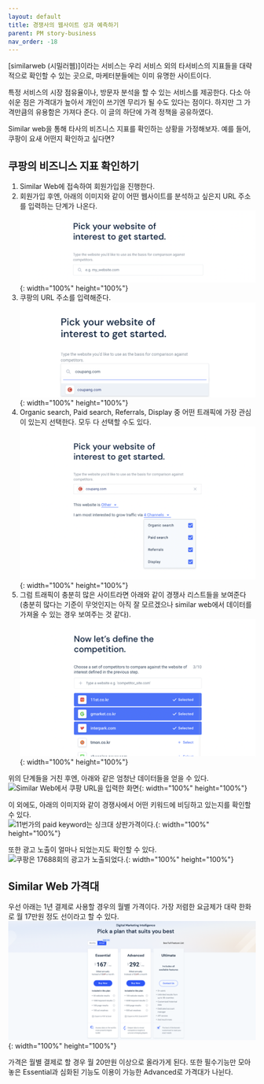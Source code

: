 ```yaml
---
layout: default
title: 경쟁사의 웹사이트 성과 예측하기
parent: PM story-business
nav_order: -18
---
```



[similarweb (시밀러웹)]이라는 서비스는 우리 서비스 외의 타서비스의 지표들을 대략적으로 확인할 수 있는 곳으로, 마케터분들에는 이미 유명한 사이트이다.

특정 서비스의 시장 점유율이나, 방문자 분석을 할 수 있는 서비스를 제공한다. 다소 아쉬운 점은 가격대가 높아서 개인이 쓰기엔 무리가 될 수도 있다는 점이다. 하지만 그 가격만큼의 유용함은 가져다 준다. 이 글의 하단에 가격 정책을 공유하였다.

Similar web을 통해 타사의 비즈니스 지표를 확인하는 상황을 가정해보자.
예를 들어, 쿠팡이 요새 어떤지 확인하고 싶다면?


## 쿠팡의 비즈니스 지표 확인하기
1. Similar Web에 접속하여 회원가입을 진행한다.
2. 회원가입 후엔, 아래의 이미지와 같이 어떤 웹사이트를 분석하고 싶은지 URL 주소를 입력하는 단계가 나온다. 
   ![Similar Web에서 URL을 입력하는 창](../../assets/images/posts/20220728_SimilarWeb_1.png){: width="100%" height="100%"} <br>
3. 쿠팡의 URL 주소를 입력해준다. 
   ![Similar Web에서 쿠팡 URL을 입력한 화면](../../assets/images/posts/20220728_SimilarWeb_2.png){: width="100%" height="100%"} <br>
4. Organic search, Paid search, Referrals, Display 중 어떤 트래픽에 가장 관심이 있는지 선택한다. 모두 다 선택할 수도 있다. 
   ![쿠팡 URL을 입력한 후, 어떤 트래픽을 볼 것인지 선택하는 과정](../../assets/images/posts/20220728_SimilarWeb_3.png){: width="100%" height="100%"} <br>
5. 그럼 트래픽이 충분히 많은 사이트라면 아래와 같이 경쟁사 리스트들을 보여준다 (충분히 많다는 기준이 무엇인지는 아직 잘 모르겠으나 similar web에서 데이터를 가져올 수 있는 경우 보여주는 것 같다). 
   ![다음 단계에서 경쟁사의 리스트를 자동으로 가져오는 과정으로 11번가, G마켓, 인터파크가 상위에 노출되었다.](../../assets/images/posts/20220728_SimilarWeb_4.png){: width="100%" height="100%"} <br>

위의 단계들을 거친 후엔, 아래와 같은 엄청난 데이터들을 얻을 수 있다. 
<br>
![Similar Web에서 쿠팡 URL을 입력한 화면](../../assets/images/posts/20220728_SimilarWeb_5.png){: width="100%" height="100%"} <br>


이 외에도, 아래의 이미지와 같이 경쟁사에서 어떤 키워드에 비딩하고 있는지를 확인할 수 있다.
<br>
![11번가의 paid keyword는 싱크대 상판가격이다.](../../assets/images/posts/20220728_SimilarWeb_6.png){: width="100%" height="100%"} <br>

또한 광고 노출이 얼마나 되었는지도 확인할 수 있다.
<br>
![쿠팡은 17688회의 광고가 노출되었다.](../../assets/images/posts/20220728_SimilarWeb_7.png){: width="100%" height="100%"} <br>



## Similar Web 가격대
우선 아래는 1년 결제로 사용할 경우의 월별 가격이다. 가장 저렴한 요금제가 대략 한화로 월 17만원 정도 선이라고 할 수 있다.
![쿠팡은 17688회의 광고가 노출되었다.](../../assets/images/posts/20220728_SimilarWebPricing.png){: width="100%" height="100%"} <br>

가격은 월별 결제로 할 경우 월 20만원 이상으로 올라가게 된다. 또한 필수기능만 모아놓은 Essential과 심화된 기능도 이용이 가능한 Advanced로 가격대가 나뉜다.

